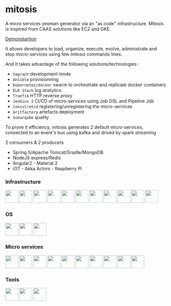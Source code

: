 # mitosis
A micro services yeoman generator via an "as code" infrastructure. Mitosis is inspired from CAAS solutions like EC2 and GKE.

[Demonstartion](https://github.com/NirbyApp/generator-mitosis/tree/demo)

It allows developers to load, organize, execute, evolve, administrate and stop micro-services using few mitosis commands lines.

And It takes advantage of the following solutions/technologies :

- `Vagrant` development mode 
- `Ansible` provisionning
- `Kubernetes/docker` swarm to orchestrate and replicate docker containers
- `ELK Stack` log analytics
- `Traefik` HTTP reverse proxy
- `Jenkins 2` CI/CD of micro-services using Job DSL and Pipeline Job
- `Consul/etcd` registering/unregistering the micro-services
- `Aritfactory` artefacts deployment
- `Sonarqube` quality

To prove it efficiency, mitosis generates 2 default micro-services, connected to an event's bus using kafka and drived by spark streaming

2 consumers & 2 producers

- Spring 5/Apache Tomcat/Gradle/MongoDB
- NodeJS express/Redis
- Angular2 - Material 2
- iOT - Akka Actors - Raspberry Pi

<h3>Infrastructure </h3> 
<img src="https://avatars2.githubusercontent.com/u/1714870?v=3&s=200" height="40" />
<img src="https://www.vagrantup.com/assets/images/logo-header-53d0bd25.png" height="40" />
<img src="https://upload.wikimedia.org/wikipedia/fr/thumb/4/4b/Ansible_logo.png/120px-Ansible_logo.png" height="40" />
<img src="https://www.docker.com/sites/default/files/moby.svg" height="40" />
<img src="https://jenkins.io/images/226px-Jenkins_logo.svg.png" height="40" />
<img src="https://www.docker.com/sites/default/files/docker-swarm-hero2.png" height="40" />
<img src="https://opencredo.com/wp-content/uploads/2015/12/kubernetes.png" height="40" />
<img src="https://traefik.io/traefik.logo.png" height="40"/>
<img src="https://blog.osones.com/images/docker/etcd.png" height="40"/>
<img src="http://blog.soat.fr/wp-content/uploads/2016/06/consul.png" height="40"/>
<img src="https://dab1nmslvvntp.cloudfront.net/wp-content/uploads/2016/05/1462437187elk-logo.png" height="40"/>
<br/>
<h3>OS </h3> 
<img src="https://blog.osones.com/images/docker/coreos.png" height="40"/>
<img src="http://design.ubuntu.com/wp-content/uploads/ubuntu-logo112.png" height="40"/>
<img src="https://upload.wikimedia.org/wikipedia/commons/thumb/b/bf/Centos-logo-light.svg/2000px-Centos-logo-light.svg.png" height="40"/>
<br/>
<h3>Micro services </h3>  
<img src="http://airisdata.com/wp-content/uploads/2016/01/kafka-logo-600x390.jpg" height="40"/>
<img src="http://spark.apache.org/images/spark-logo-trademark.png" height="40"/>
<img src="https://upload.wikimedia.org/wikipedia/commons/thumb/7/7b/Tomcat-logo.svg/2000px-Tomcat-logo.svg.png" height="40"/>
<img src="https://nodeblog.files.wordpress.com/2011/07/nodejs.png" height="40"/>
<img src="https://jaxenter.de/wp-content/uploads/2015/02/spring-by-pivotal-logo.png" height="40"/>
<img src="https://upload.wikimedia.org/wikipedia/en/thumb/6/6b/Redis_Logo.svg/1280px-Redis_Logo.svg.png" height="40"/>
<img src="https://webassets.mongodb.com/_com_assets/cms/mongodb-logo-rgb-j6w271g1xn.jpg" height="40"/>
<img src="https://angular.io/resources/images/logos/angular2/angular.svg" height="40"/>
<img src="http://akka.io/resources/images/akka_full_color.svg" height="40"/>
<img src="http://www.geektouch.fr/wp-content/uploads/2013/05/media_raspberry_pi.jpg" height="40"/>
</br>
<h3>Tools </h3>  
<img src="https://www.sonarqube.org/assets/logo-31ad3115b1b4b120f3d1efd63e6b13ac9f1f89437f0cf6881cc4d8b5603a52b4.svg" height="40"/>
<img src="https://www.jfrog.com/wp-content/uploads/2015/09/Artifactory_HEX1.png" height="40"/>
<img src="https://s3.amazonaws.com/satisfaction-production/s3_images/592380/gradle_logo.gif" height="40"/>



